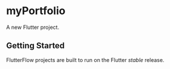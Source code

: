 # myPortfolio

A new Flutter project.

## Getting Started

FlutterFlow projects are built to run on the Flutter _stable_ release.

